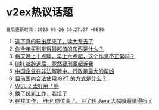 # v2ex热议话题

`最后更新时间：2023-06-26 10:27:27 +0800`

1. [这下真的玩出屁来了，读大专去了](https://www.v2ex.com/t/951401)
1. [你今年买到觉得最超值的东西是什么？](https://www.v2ex.com/t/951413)
1. [每天晚上十点睡，早上六点起，这个作息不正常吗？](https://www.v2ex.com/t/951381)
1. [[续] 被辞退后，竟然要刑事起诉我](https://www.v2ex.com/t/951649)
1. [中国企业在非法解聘中，行政是最大的帮凶](https://www.v2ex.com/t/951385)
1. [目前国内合法使用 GPT 的方式是什么？](https://www.v2ex.com/t/951372)
1. [WSL 2 太好用了啊](https://www.v2ex.com/t/951431)
1. [换了份新工作，我悟了](https://www.v2ex.com/t/951455)
1. [在找工作， PHP 岗位没了，为了转 Java 大幅降薪值得吗？](https://www.v2ex.com/t/951364)


